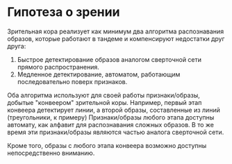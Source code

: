 # Гипотеза о зрении
Зрительная кора реализует как минимум два алгоритма распознавания образов, которые работают в тандеме и компенсируют недостатки друг друга:
1. Быстрое детектирование образов аналогом сверточной сети прямого распространения.
2. Медленное детектирование, автоматом, работающим последовательно поверх признаков.

Оба алгоритма используют для своей работы признаки/образы, добытые "конвеером" зрительной коры.
Например, первый этап конвеера детектирует линии, а второй образы, составленные из линий (треугольники, к примеру)
Признаки/образы любого этапа доступны автомату, как алфавит для распознавания сложных образов.
В то же время эти признаки/образы являются частью аналога сверточной сети.

Кроме того, образы с любого этапа конвеера возможно доступны непосредственно вниманию.

